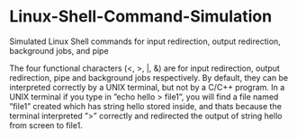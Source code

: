 # Linux-Shell-Command-Simulation
Simulated Linux Shell commands for input redirection, output redirection, background jobs, and pipe

The four functional characters (<, >, |, &) are for input redirection,
output redirection, pipe and background jobs respectively. By default, they can be interpreted
correctly by a UNIX terminal, but not by a C/C++ program. In a UNIX terminal if you type
in ”echo hello > file1”, you will find a file named ”file1” created which has string hello stored
inside, and thats because the terminal interpreted ”>” correctly and redirected the output of
string hello from screen to file1.
